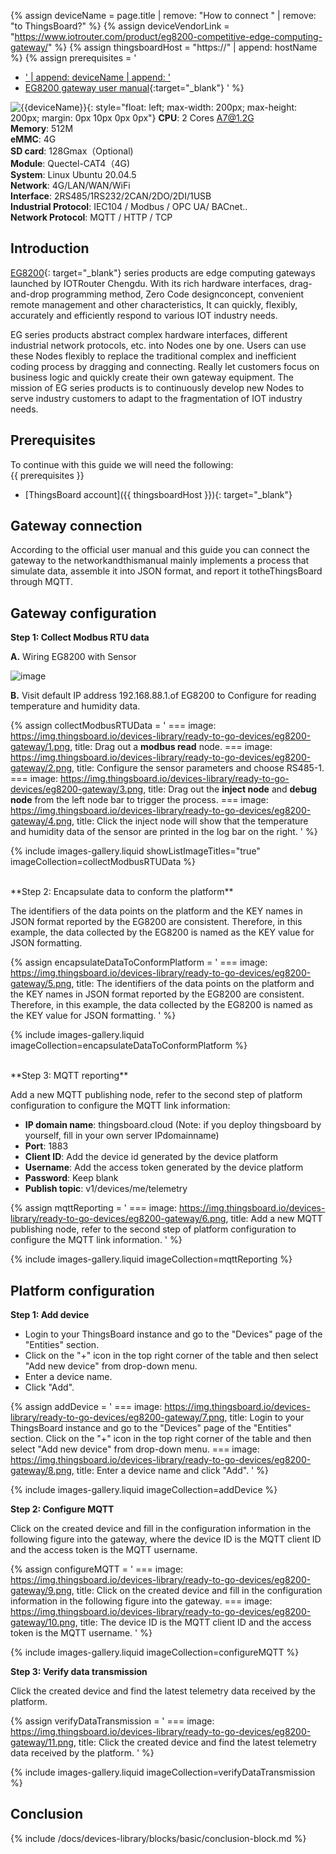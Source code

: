 
{% assign deviceName = page.title | remove: "How to connect " | remove: "to ThingsBoard?" %}
{% assign deviceVendorLink = "https://www.iotrouter.com/product/eg8200-competitive-edge-computing-gateway/" %}
{% assign thingsboardHost = "https://" | append: hostName %}
{% assign prerequisites = '
- <a href="' | append: deviceVendorLink | append: '" target="_blank">' | append: deviceName | append: '</a>
- [EG8200 gateway user manual](https://www.iotrouter.com/wp-content/uploads/pdf-down/EG%20and%20EV%20Series_Quick%20Start%20Instructions.pdf){:target="_blank"}
  '
  %}

![{{deviceName}}](https://img.thingsboard.io/devices-library/{{page.deviceImageFileName}}){: style="float: left; max-width: 200px; max-height: 200px; margin: 0px 10px 0px 0px"}
**CPU**: 2 Cores A7@1.2G<br>
**Memory**: 512M<br>
**eMMC**: 4G<br>
**SD card**: 128Gmax（Optional)<br>
**Module**: Quectel-CAT4（4G)<br>
**System**: Linux Ubuntu 20.04.5<br>
**Network**: 4G/LAN/WAN/WiFi<br>
**Interface**: 2RS485/1RS232/2CAN/2DO/2DI/1USB<br>
**Industrial Protocol**: IEC104 / Modbus / OPC UA/ BACnet..<br>
**Network Protocol**: MQTT / HTTP / TCP

## Introduction

[EG8200]({{deviceVendorLink}}){: target="_blank"} series products are edge computing gateways launched by IOTRouter Chengdu. With its rich hardware interfaces, drag-and-drop programming method, Zero Code designconcept, convenient remote management and other characteristics, It can quickly, flexibly, accurately and efficiently respond to various IOT industry needs. 

EG series products abstract complex hardware interfaces, different industrial network protocols, etc. into Nodes one by one. Users can use these Nodes flexibly to replace the traditional complex and inefficient coding process by dragging and connecting. Really let customers focus on business logic and quickly create their own gateway equipment. The mission of EG series products is to continuously develop new Nodes to serve industry customers to adapt to the fragmentation of IOT industry needs.

## Prerequisites

To continue with this guide we will need the following:  
{{ prerequisites }}
- [ThingsBoard account]({{ thingsboardHost }}){: target="_blank"}

## Gateway connection

According to the official user manual and this guide you can connect the gateway to the networkandthismanual mainly implements a process that simulate data, assemble it into JSON format, and report it totheThingsBoard through MQTT. 

## Gateway configuration

**Step 1: Collect Modbus RTU data**

**A.** Wiring EG8200 with Sensor

![image](https://img.thingsboard.io/devices-library/ready-to-go-devices/eg8200-gateway/wiring.png)

**B.** Visit default IP address 192.168.88.1.of EG8200 to Configure for reading temperature and humidity data.

{% assign collectModbusRTUData = '
    ===
        image: https://img.thingsboard.io/devices-library/ready-to-go-devices/eg8200-gateway/1.png,
        title: Drag out a **modbus read** node.
    ===
        image: https://img.thingsboard.io/devices-library/ready-to-go-devices/eg8200-gateway/2.png,
        title: Configure the sensor parameters and choose RS485-1.
    ===
        image: https://img.thingsboard.io/devices-library/ready-to-go-devices/eg8200-gateway/3.png,
        title: Drag out the **inject node** and **debug node** from the left node bar to trigger the process.
    ===
        image: https://img.thingsboard.io/devices-library/ready-to-go-devices/eg8200-gateway/4.png,
        title: Click the inject node will show that the temperature and humidity data of the sensor are printed in the log bar on the right.
'
%}

{% include images-gallery.liquid showListImageTitles="true" imageCollection=collectModbusRTUData %}

<br>
**Step 2: Encapsulate data to conform the platform**

The identifiers of the data points on the platform and the KEY names in JSON format reported by the EG8200 are consistent. Therefore, in this example, the data collected by the EG8200 is named as the KEY value for JSON formatting.

{% assign encapsulateDataToConformPlatform = '
    ===
        image: https://img.thingsboard.io/devices-library/ready-to-go-devices/eg8200-gateway/5.png,
        title: The identifiers of the data points on the platform and the KEY names in JSON format reported by the EG8200 are consistent. Therefore, in this example, the data collected by the EG8200 is named as the KEY value for JSON formatting.
'
%}

{% include images-gallery.liquid imageCollection=encapsulateDataToConformPlatform %}

<br>
**Step 3: MQTT reporting**

Add a new MQTT publishing node, refer to the second step of platform configuration to configure the MQTT link information:

- **IP domain name**: thingsboard.cloud (Note: if you deploy thingsboard by yourself, fill in your own server IPdomainname)
- **Port**: 1883
- **Client ID**: Add the device id generated by the device platform
- **Username**: Add the access token generated by the device platform
- **Password**: Keep blank
- **Publish topic**: v1/devices/me/telemetry

{% assign mqttReporting = '
    ===
        image: https://img.thingsboard.io/devices-library/ready-to-go-devices/eg8200-gateway/6.png,
        title: Add a new MQTT publishing node, refer to the second step of platform configuration to configure the MQTT link information.
'
%}

{% include images-gallery.liquid imageCollection=mqttReporting %}

## Platform configuration

**Step 1: Add device**

- Login to your ThingsBoard instance and go to the "Devices" page of the "Entities" section.
- Click on the "+" icon in the top right corner of the table and then select "Add new device" from drop-down menu.
- Enter a device name.
- Click "Add".

{% assign addDevice = '
    ===
        image: https://img.thingsboard.io/devices-library/ready-to-go-devices/eg8200-gateway/7.png,
        title: Login to your ThingsBoard instance and go to the "Devices" page of the "Entities" section. Click on the "+" icon in the top right corner of the table and then select "Add new device" from drop-down menu.
    ===
        image: https://img.thingsboard.io/devices-library/ready-to-go-devices/eg8200-gateway/8.png,
        title: Enter a device name and click "Add".
'
%}

{% include images-gallery.liquid imageCollection=addDevice %}

**Step 2: Configure MQTT**

Click on the created device and fill in the configuration information in the following figure into the gateway, where the device ID is the MQTT client ID and the access token is the MQTT username. 

{% assign configureMQTT = '
    ===
        image: https://img.thingsboard.io/devices-library/ready-to-go-devices/eg8200-gateway/9.png,
        title: Click on the created device and fill in the configuration information in the following figure into the gateway.
    ===
        image: https://img.thingsboard.io/devices-library/ready-to-go-devices/eg8200-gateway/10.png,
        title: The device ID is the MQTT client ID and the access token is the MQTT username.
'
%}

{% include images-gallery.liquid imageCollection=configureMQTT %}

**Step 3: Verify data transmission**

Click the created device and find the latest telemetry data received by the platform.

{% assign verifyDataTransmission = '
    ===
        image: https://img.thingsboard.io/devices-library/ready-to-go-devices/eg8200-gateway/11.png,
        title: Click the created device and find the latest telemetry data received by the platform.
'
%}

{% include images-gallery.liquid imageCollection=verifyDataTransmission %}

## Conclusion

{% include /docs/devices-library/blocks/basic/conclusion-block.md %}
